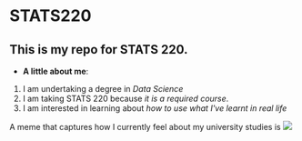 # STATS220

## This is my repo for STATS 220. 

- **A little about me**:

1. I am undertaking a degree in *Data Science*
2. I am taking STATS 220 because *it is a required course*.
3. I am interested in learning about *how to use what I've learnt in real life*

A meme that captures how I currently feel about my university studies is ![](https://c.tenor.com/8druEACXtX8AAAAd/tenor.gif)

